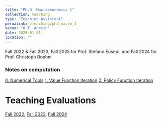 ```yaml
---
title: "Ph.D. Macroeconomics 1"
collection: teaching
type: "Teaching Assistant"
permalink: /teaching/phd_macro_1
venue: "U.T. Austin"
date: 2025-01-01
location: ""
---
```


Fall 2022 & Fall 2023, Fall 2025 for Prof. Stefano Eusepi, and Fall 2024 for Prof. Christoph Boehm

### Notes on computation
[0. Numerical Tools](/files/jupyter_notebooks/0_numerical_tools.html)
[1. Value Function Iteration](/files/jupyter_notebooks/1_practical_vfi.html)
[2. Policy Function Iteration](/files/jupyter_notebooks/pratical_pfi.html)

Teaching Evaluations
======
[Fall 2022](/files/teaching_evaluations/TA-report-fall-2022.pdf), [Fall 2023](/files/teaching_evaluations/TA-report-fall-2023.pdf), [Fall 2024](/files/teaching_evaluations/TA-report-fall-2024.pdf)
